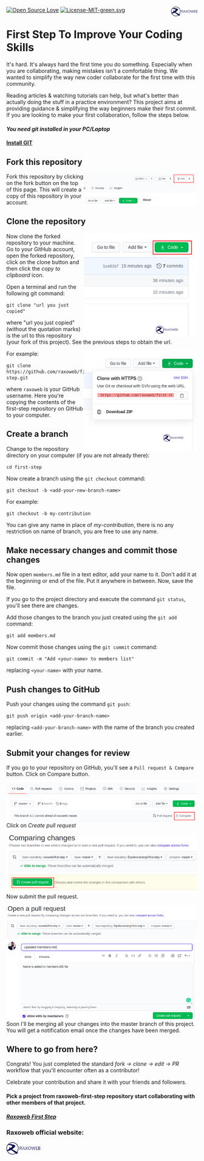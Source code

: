 [![Open Source Love](https://badges.frapsoft.com/os/v1/open-source.svg?v=103)](https://github.com/raxoweb-first-step/)
[<img align="right" width="70" src="assets/logo-full.png">](https://www.raxoweb.com)
[![License-MIT-green.svg](https://img.shields.io/badge/License-MIT-green.svg)](https://opensource.org/licenses/MIT)


# First Step To Improve Your Coding Skills

It's hard. It's always hard the first time you do something. Especially when you are collaborating, making mistakes isn't a comfortable thing. We wanted to simplify the way new coder collaborate for the first time with this community.

Reading articles & watching tutorials can help, but what's better than actually doing the stuff in a practice environment? This project aims at providing guidance & simplifying the way beginners make their first commit. If you are looking to make your first collaboration, follow the steps below.



#### *You need git installed in your PC/Laptop*

#### [Install GIT](https://git-scm.com/)

## Fork this repository

<img align="right" width="300" src="assets/fork.png" alt="fork this repository" />

Fork this repository by clicking on the fork button on the top of this page.
This will create a copy of this repository in your account.

## Clone the repository

<img align="right" width="300" src="assets/clone.png" alt="clone this repository" />

Now clone the forked repository to your machine. Go to your GitHub account, open the forked repository, click on the clone button and then click the *copy to clipboard* icon.

Open a terminal and run the following git command:

```
git clone "url you just copied"
```
where "url you just copied" (without the quotation marks) is the url to this repository (your fork of this project). See the previous steps to obtain the url.

<img align="right" width="300" src="assets/copy-to-clipboard.png" alt="copy URL to clipboard" />

For example:
```
git clone https://github.com/raxoweb/first-step.git
```
where `raxoweb` is your GitHub username. Here you're copying the contents of the first-step repository on GitHub to your computer.

## Create a branch

Change to the repository directory on your computer (if you are not already there):

```
cd first-step
```
Now create a branch using the `git checkout` command:
```
git checkout -b <add-your-new-branch-name>
```

For example:
```
git checkout -b my-contribution
```
You can give any name in place of *my-contribution*, there is no any restriction on name of branch, you are free to use any name.

## Make necessary changes and commit those changes

Now open `members.md` file in a text editor, add your name to it. Don't add it at the beginning or end of the file. Put it anywhere in between. Now, save the file.


If you go to the project directory and execute the command `git status`, you'll see there are changes.


Add those changes to the branch you just created using the `git add` command:

```
git add members.md
```

Now commit those changes using the `git commit` command:
```
git commit -m "Add <your-name> to members list"
```
replacing `<your-name>` with your name.

## Push changes to GitHub

Push your changes using the command `git push`:
```
git push origin <add-your-branch-name>
```
replacing `<add-your-branch-name>` with the name of the branch you created earlier.


## Submit your changes for review

If you go to your repository on GitHub, you'll see a  `Pull request & Compare` button. Click on Compare button.

<img style="float: right;" src="assets/compare-and-pull.png" alt="create a pull request" />

Click on *Create pull request*

<img style="float: right;" src="assets/pull-request.png" alt="submit pull request" />

Now submit the pull request.

<img style="float: right;" src="assets/submit-pull-request.png" alt="submit pull request" />

Soon I'll be merging all your changes into the master branch of this project. You will get a notification email once the changes have been merged.

## Where to go from here?

Congrats!  You just completed the standard _fork -> clone -> edit -> PR_ workflow that you'll encounter often as a contributor!

Celebrate your contribution and share it with your friends and followers.

#### Pick a project from raxoweb-first-step repository start collaborating with other members of that project.

#### *[Raxoweb First Step](https://github.com/raxoweb-first-step/)*

### Raxoweb official website:  
[<img width="90" src="assets/logo-full.png">](https://www.raxoweb.com/)







